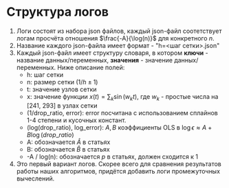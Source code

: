 # Структура логов

1. Логи состоят из набора json файлов, каждый json-файл соотетствует логам просчёта отношения $\frac{-A}{\log(n)}$ для конкретного $n$. 
2. Название каждого json-файла имеет формат - "h=<шаг сетки>.json"
3. Каждый json-файл имеет структуру словаря, в котором __ключи__ - название данных/переменных, __значения__ - значение данных/переменных. Ниже описание полей:
    * h: шаг сетки
    * n: размер сетки ($1/h \pm 1$)
    * t: значение узлов сетки
    * x: значение функции $x(t)=\sum_k \sin{(w_k t)}$, где $w_k$ - простые числа на [241, 293] в узлах сетки
    * (1/drop_ratio, error): error посчитана с использованием сплайнов 1-4 степени и кусочных констант.
    * (log(drop_ratio), log_error): $A, B$ коэффициенты OLS в $\log \epsilon \approx A + B \log(drop\_ratio)$
    * A: обозначается $\hat{A}$ в статьях
    * B: обозначается $\hat{B}$ в статьях
    * -A / log(n): обозначается $p$ в статьях, должен сходится к 1
4. Это первый вариант логов. Скорее всего для сравнения результатов работы наших алгоритмов, придётся добавить логи промежуточных вычеслений. 